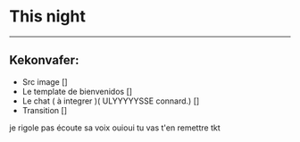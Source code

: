 # This night
--- 
## Kekonvafer:

- Src image []
- Le template de bienvenidos []
- Le chat ( à integrer )( ULYYYYYSSE connard.) []
- Transition []

je rigole pas écoute sa voix
ouioui
tu vas t'en remettre tkt